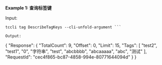 **Example 1: 查询标签键**



Input: 

```
tccli tag DescribeTagKeys --cli-unfold-argument ```

Output: 
```
{
    "Response": {
        "TotalCount": 9,
        "Offset": 0,
        "Limit": 15,
        "Tags": [
            "test2",
            "test1",
            "0",
            "字符串",
            "test",
            "abcbbbb",
            "abcaaaaa",
            "abc",
            "测试"
        ],
        "RequestId": "cec4f865-bc87-4858-994e-80771644094d"
    }
}
```

